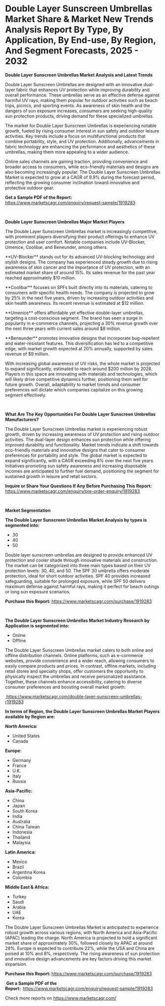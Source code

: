 <p><h1>Double Layer Sunscreen Umbrellas Market Share & Market New Trends Analysis Report By Type, By Application, By End-use, By Region, And Segment Forecasts, 2025 - 2032</h1></p><p><strong>Double Layer Sunscreen Umbrellas Market Analysis and Latest Trends</strong></p>
<p><p>Double Layer Sunscreen Umbrellas are designed with an innovative dual-layer fabric that enhances UV protection while improving durability and overall performance. These umbrellas serve as an effective defense against harmful UV rays, making them popular for outdoor activities such as beach trips, picnics, and sporting events. As awareness of skin health and the dangers of sun exposure increases, consumers are seeking high-quality sun protection products, driving demand for these specialized umbrellas.</p><p>The market for Double Layer Sunscreen Umbrellas is experiencing notable growth, fueled by rising consumer interest in sun safety and outdoor leisure activities. Key trends include a focus on multifunctional products that combine portability, style, and UV protection. Additionally, advancements in fabric technology are enhancing the performance and aesthetics of these umbrellas, making them more appealing to a wider audience. </p><p>Online sales channels are gaining traction, providing convenience and broader access to consumers, while eco-friendly materials and designs are also becoming increasingly popular. The Double Layer Sunscreen Umbrellas Market is expected to grow at a CAGR of 9.9% during the forecast period, reflecting the growing consumer inclination toward innovative and protective outdoor gear.</p></p>
<p><strong>Get a Sample PDF of the Report:&nbsp;</strong> <a href="https://www.marketscagr.com/enquiry/request-sample/1919283?utm_campaign=2991&utm_medium=2&utm_source=Github&utm_content=ia&utm_term=06042025&utm_id=double-layer-sunscreen-umbrellas">https://www.marketscagr.com/enquiry/request-sample/1919283</a></p>
<p>&nbsp;</p>
<p><strong>Double Layer Sunscreen Umbrellas Major Market Players</strong></p>
<p><p>The Double Layer Sunscreen Umbrellas market is increasingly competitive, with prominent players diversifying their product offerings to enhance UV protection and user comfort. Notable companies include UV-Blocker, Umenice, Coolibar, and Beneunder, among others.</p><p>**UV-Blocker** stands out for its advanced UV-blocking technology and stylish designs. The company has experienced steady growth due to rising awareness of skin cancer and the importance of UV protection, with an estimated market share of around 15%. Its sales revenue for the past year reached approximately $10 million.</p><p>**Coolibar** focuses on SPFs built directly into its materials, catering to consumers with specific health needs. The company is projected to grow by 25% in the next five years, driven by increasing outdoor activities and skin health awareness. Its recent revenue is estimated at $12 million.</p><p>**Umenice** offers affordable yet effective double-layer umbrellas, targeting a cost-conscious segment. The brand has seen a surge in popularity in e-commerce channels, projecting a 30% revenue growth over the next three years with current sales around $8 million.</p><p>**Beneunder** promotes innovative designs that incorporate bug-repellent and water-resistant features. This diversification has led to a competitive edge, with market growth expected at 20% annually, supported by sales revenue of $9 million.</p><p>With increasing global awareness of UV risks, the whole market is projected to expand significantly, estimated to reach around $200 million by 2028. Players in this space are innovating with materials and technologies, which will likely drive competitive dynamics further, positioning them well for future growth. Overall, adaptability to market trends and consumer preferences will dictate which companies capitalize on this growing segment effectively.</p></p>
<p>&nbsp;</p>
<p><strong>What Are The Key Opportunities For Double Layer Sunscreen Umbrellas Manufacturers?</strong></p>
<p><p>The Double Layer Sunscreen Umbrellas market is experiencing robust growth, driven by increasing awareness of UV protection and rising outdoor activities. The dual-layer design enhances sun protection while offering improved durability and functionality. Market trends indicate a shift towards eco-friendly materials and innovative designs that cater to consumer preferences for portability and style. The global market is expected to expand significantly, with a CAGR exceeding 8% over the next five years. Initiatives promoting sun safety awareness and increasing disposable incomes are anticipated to further fuel demand, positioning the segment for sustained growth in leisure and retail sectors.</p></p>
<p><strong>Inquire or Share Your Questions If Any Before Purchasing This Report:</strong> <a href="https://www.marketscagr.com/enquiry/pre-order-enquiry/1919283?utm_campaign=2991&utm_medium=2&utm_source=Github&utm_content=ia&utm_term=06042025&utm_id=double-layer-sunscreen-umbrellas">https://www.marketscagr.com/enquiry/pre-order-enquiry/1919283</a></p>
<p>&nbsp;</p>
<p><strong>Market Segmentation</strong></p>
<p><strong>The Double Layer Sunscreen Umbrellas Market Analysis by types is segmented into:</strong></p>
<p><ul><li>30</li><li>40</li><li>50</li></ul></p>
<p><p>Double layer sunscreen umbrellas are designed to provide enhanced UV protection and cooler shade through innovative materials and construction. The market can be categorized into three main types based on their UV protection levels: 30, 40, and 50. The SPF 30 umbrella offers moderate protection, ideal for short outdoor activities. SPF 40 provides increased safeguarding, suitable for prolonged exposure, while SPF 50 delivers maximum defense against harmful rays, making it perfect for beach outings or long sun exposure scenarios.</p></p>
<p><strong>Purchase this Report:&nbsp;</strong><a href="https://www.marketscagr.com/purchase/1919283?utm_campaign=2991&utm_medium=2&utm_source=Github&utm_content=ia&utm_term=06042025&utm_id=double-layer-sunscreen-umbrellas">https://www.marketscagr.com/purchase/1919283</a></p>
<p>&nbsp;</p>
<p><strong>The Double Layer Sunscreen Umbrellas Market Industry Research by Application is segmented into:</strong></p>
<p><ul><li>Online</li><li>Offline</li></ul></p>
<p><p>The Double Layer Sunscreen Umbrellas market caters to both online and offline distribution channels. Online platforms, such as e-commerce websites, provide convenience and a wider reach, allowing consumers to easily compare products and prices. In contrast, offline markets, including retail stores and specialty shops, offer customers the opportunity to physically inspect the umbrellas and receive personalized assistance. Together, these channels enhance accessibility, catering to diverse consumer preferences and boosting overall market growth.</p></p>
<p><a href="https://www.marketscagr.com/double-layer-sunscreen-umbrellas-r1919283?utm_campaign=2991&utm_medium=2&utm_source=Github&utm_content=ia&utm_term=06042025&utm_id=double-layer-sunscreen-umbrellas">&nbsp;https://www.marketscagr.com/double-layer-sunscreen-umbrellas-r1919283</a></p>
<p><strong>In terms of Region, the Double Layer Sunscreen Umbrellas Market Players available by Region are:</strong></p>
<p>
    <p> <strong> North America: </strong>
        <ul>
            <li>United States</li>
            <li>Canada</li>
        </ul>
        </p> 
    <p> <strong> Europe: </strong>
        <ul>
            <li>Germany</li>
            <li>France</li>
            <li>U.K.</li>
            <li>Italy</li>
            <li>Russia</li>
        </ul>
        </p> 
    <p> <strong> Asia-Pacific: </strong>
        <ul>
            <li>China</li>
            <li>Japan</li>
            <li>South Korea</li>
            <li>India</li>
            <li>Australia</li>
            <li>China Taiwan</li>
            <li>Indonesia</li>
            <li>Thailand</li>
            <li>Malaysia</li>
        </ul>
        </p> 
    <p> <strong> Latin America: </strong>
        <ul>
            <li>Mexico</li>
            <li>Brazil</li>
            <li>Argentina Korea</li>
            <li>Colombia</li>
        </ul>
        </p> 
    <p> <strong> Middle East & Africa: </strong>
        <ul>
            <li>Turkey</li>
            <li>Saudi</li>
            <li>Arabia</li>
            <li>UAE</li>
            <li>Korea</li>
        </ul>
    </p>
    </p>
<p><p>The Double Layer Sunscreen Umbrellas Market is anticipated to experience robust growth across various regions, with North America and Asia-Pacific (APAC) leading the charge. North America is projected to hold a significant market share of approximately 30%, followed closely by APAC at around 28%. Europe is expected to contribute 22%, while the USA and China are poised at 10% and 8%, respectively. The rising awareness of sun protection and innovative design advancements are key factors driving this market expansion.</p></p>
<p><strong>Purchase this Report: </strong><a href="https://www.marketscagr.com/purchase/1919283?utm_campaign=2991&utm_medium=2&utm_source=Github&utm_content=ia&utm_term=06042025&utm_id=double-layer-sunscreen-umbrellas">https://www.marketscagr.com/purchase/1919283</a></p>
<p>&nbsp;<strong>Get a Sample PDF of the Report:&nbsp;&nbsp;</strong><a href="https://www.marketscagr.com/enquiry/request-sample/1919283?utm_campaign=2991&utm_medium=2&utm_source=Github&utm_content=ia&utm_term=06042025&utm_id=double-layer-sunscreen-umbrellas">https://www.marketscagr.com/enquiry/request-sample/1919283</a></p>
<p><strong></strong></p>
<p>Check more reports on <a href="https://www.marketscagr.com/?utm_campaign=2991&utm_medium=2&utm_source=Github&utm_content=ia&utm_term=06042025&utm_id=double-layer-sunscreen-umbrellas">https://www.marketscagr.com/</a></p>